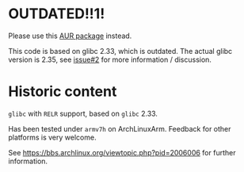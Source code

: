 # OUTDATED!!1!

Please use this [AUR package](https://aur.archlinux.org/packages/glibc-widevine) instead.

This code is based on glibc 2.33, which is outdated. The actual glibc version is 2.35, see [issue#2](https://github.com/pejobo/glibc-widevine/issues/2) for more information / discussion. 

# Historic content

`glibc` with `RELR` support, based on `glibc` 2.33.

Has been tested under `armv7h` on ArchLinuxArm. Feedback for other platforms is very welcome.

See https://bbs.archlinux.org/viewtopic.php?pid=2006006 for further information.
